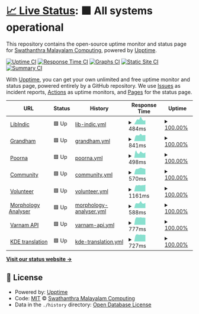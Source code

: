 # [📈 Live Status](https://smc.github.io/upt): <!--live status--> **🟩 All systems operational**

This repository contains the open-source uptime monitor and status page for [Swathanthra Malayalam Computing](http://smc.org.in), powered by [Upptime](https://github.com/upptime/upptime).

[![Uptime CI](https://github.com/smc/upt/workflows/Uptime%20CI/badge.svg)](https://github.com/smc/upt/actions?query=workflow%3A%22Uptime+CI%22)
[![Response Time CI](https://github.com/smc/upt/workflows/Response%20Time%20CI/badge.svg)](https://github.com/smc/upt/actions?query=workflow%3A%22Response+Time+CI%22)
[![Graphs CI](https://github.com/smc/upt/workflows/Graphs%20CI/badge.svg)](https://github.com/smc/upt/actions?query=workflow%3A%22Graphs+CI%22)
[![Static Site CI](https://github.com/smc/upt/workflows/Static%20Site%20CI/badge.svg)](https://github.com/smc/upt/actions?query=workflow%3A%22Static+Site+CI%22)
[![Summary CI](https://github.com/smc/upt/workflows/Summary%20CI/badge.svg)](https://github.com/smc/upt/actions?query=workflow%3A%22Summary+CI%22)

With [Upptime](https://upptime.js.org), you can get your own unlimited and free uptime monitor and status page, powered entirely by a GitHub repository. We use [Issues](https://github.com/smc/upt/issues) as incident reports, [Actions](https://github.com/smc/upt/actions) as uptime monitors, and [Pages](https://smc.github.io/upt) for the status page.

<!--start: status pages-->
<!-- This summary is generated by Upptime (https://github.com/upptime/upptime) -->
<!-- Do not edit this manually, your changes will be overwritten -->
<!-- prettier-ignore -->
| URL | Status | History | Response Time | Uptime |
| --- | ------ | ------- | ------------- | ------ |
| <img alt="" src="https://icons.duckduckgo.com/ip3/libindic.org.ico" height="13"> [LibIndic](https://libindic.org/) | 🟩 Up | [lib-indic.yml](https://github.com/smc/upt/commits/HEAD/history/lib-indic.yml) | <details><summary><img alt="Response time graph" src="./graphs/lib-indic/response-time-week.png" height="20"> 484ms</summary><br><a href="https://up.smc.org.in/history/lib-indic"><img alt="Response time 511" src="https://img.shields.io/endpoint?url=https%3A%2F%2Fraw.githubusercontent.com%2Fsmc%2Fupt%2FHEAD%2Fapi%2Flib-indic%2Fresponse-time.json"></a><br><a href="https://up.smc.org.in/history/lib-indic"><img alt="24-hour response time 587" src="https://img.shields.io/endpoint?url=https%3A%2F%2Fraw.githubusercontent.com%2Fsmc%2Fupt%2FHEAD%2Fapi%2Flib-indic%2Fresponse-time-day.json"></a><br><a href="https://up.smc.org.in/history/lib-indic"><img alt="7-day response time 484" src="https://img.shields.io/endpoint?url=https%3A%2F%2Fraw.githubusercontent.com%2Fsmc%2Fupt%2FHEAD%2Fapi%2Flib-indic%2Fresponse-time-week.json"></a><br><a href="https://up.smc.org.in/history/lib-indic"><img alt="30-day response time 498" src="https://img.shields.io/endpoint?url=https%3A%2F%2Fraw.githubusercontent.com%2Fsmc%2Fupt%2FHEAD%2Fapi%2Flib-indic%2Fresponse-time-month.json"></a><br><a href="https://up.smc.org.in/history/lib-indic"><img alt="1-year response time 511" src="https://img.shields.io/endpoint?url=https%3A%2F%2Fraw.githubusercontent.com%2Fsmc%2Fupt%2FHEAD%2Fapi%2Flib-indic%2Fresponse-time-year.json"></a></details> | <details><summary><a href="https://up.smc.org.in/history/lib-indic">100.00%</a></summary><a href="https://up.smc.org.in/history/lib-indic"><img alt="All-time uptime 99.98%" src="https://img.shields.io/endpoint?url=https%3A%2F%2Fraw.githubusercontent.com%2Fsmc%2Fupt%2FHEAD%2Fapi%2Flib-indic%2Fuptime.json"></a><br><a href="https://up.smc.org.in/history/lib-indic"><img alt="24-hour uptime 100.00%" src="https://img.shields.io/endpoint?url=https%3A%2F%2Fraw.githubusercontent.com%2Fsmc%2Fupt%2FHEAD%2Fapi%2Flib-indic%2Fuptime-day.json"></a><br><a href="https://up.smc.org.in/history/lib-indic"><img alt="7-day uptime 100.00%" src="https://img.shields.io/endpoint?url=https%3A%2F%2Fraw.githubusercontent.com%2Fsmc%2Fupt%2FHEAD%2Fapi%2Flib-indic%2Fuptime-week.json"></a><br><a href="https://up.smc.org.in/history/lib-indic"><img alt="30-day uptime 100.00%" src="https://img.shields.io/endpoint?url=https%3A%2F%2Fraw.githubusercontent.com%2Fsmc%2Fupt%2FHEAD%2Fapi%2Flib-indic%2Fuptime-month.json"></a><br><a href="https://up.smc.org.in/history/lib-indic"><img alt="1-year uptime 99.98%" src="https://img.shields.io/endpoint?url=https%3A%2F%2Fraw.githubusercontent.com%2Fsmc%2Fupt%2FHEAD%2Fapi%2Flib-indic%2Fuptime-year.json"></a></details>
| <img alt="" src="https://icons.duckduckgo.com/ip3/grandham.in.ico" height="13"> [Grandham](https://grandham.in) | 🟩 Up | [grandham.yml](https://github.com/smc/upt/commits/HEAD/history/grandham.yml) | <details><summary><img alt="Response time graph" src="./graphs/grandham/response-time-week.png" height="20"> 841ms</summary><br><a href="https://up.smc.org.in/history/grandham"><img alt="Response time 783" src="https://img.shields.io/endpoint?url=https%3A%2F%2Fraw.githubusercontent.com%2Fsmc%2Fupt%2FHEAD%2Fapi%2Fgrandham%2Fresponse-time.json"></a><br><a href="https://up.smc.org.in/history/grandham"><img alt="24-hour response time 1010" src="https://img.shields.io/endpoint?url=https%3A%2F%2Fraw.githubusercontent.com%2Fsmc%2Fupt%2FHEAD%2Fapi%2Fgrandham%2Fresponse-time-day.json"></a><br><a href="https://up.smc.org.in/history/grandham"><img alt="7-day response time 841" src="https://img.shields.io/endpoint?url=https%3A%2F%2Fraw.githubusercontent.com%2Fsmc%2Fupt%2FHEAD%2Fapi%2Fgrandham%2Fresponse-time-week.json"></a><br><a href="https://up.smc.org.in/history/grandham"><img alt="30-day response time 864" src="https://img.shields.io/endpoint?url=https%3A%2F%2Fraw.githubusercontent.com%2Fsmc%2Fupt%2FHEAD%2Fapi%2Fgrandham%2Fresponse-time-month.json"></a><br><a href="https://up.smc.org.in/history/grandham"><img alt="1-year response time 783" src="https://img.shields.io/endpoint?url=https%3A%2F%2Fraw.githubusercontent.com%2Fsmc%2Fupt%2FHEAD%2Fapi%2Fgrandham%2Fresponse-time-year.json"></a></details> | <details><summary><a href="https://up.smc.org.in/history/grandham">100.00%</a></summary><a href="https://up.smc.org.in/history/grandham"><img alt="All-time uptime 93.27%" src="https://img.shields.io/endpoint?url=https%3A%2F%2Fraw.githubusercontent.com%2Fsmc%2Fupt%2FHEAD%2Fapi%2Fgrandham%2Fuptime.json"></a><br><a href="https://up.smc.org.in/history/grandham"><img alt="24-hour uptime 100.00%" src="https://img.shields.io/endpoint?url=https%3A%2F%2Fraw.githubusercontent.com%2Fsmc%2Fupt%2FHEAD%2Fapi%2Fgrandham%2Fuptime-day.json"></a><br><a href="https://up.smc.org.in/history/grandham"><img alt="7-day uptime 100.00%" src="https://img.shields.io/endpoint?url=https%3A%2F%2Fraw.githubusercontent.com%2Fsmc%2Fupt%2FHEAD%2Fapi%2Fgrandham%2Fuptime-week.json"></a><br><a href="https://up.smc.org.in/history/grandham"><img alt="30-day uptime 100.00%" src="https://img.shields.io/endpoint?url=https%3A%2F%2Fraw.githubusercontent.com%2Fsmc%2Fupt%2FHEAD%2Fapi%2Fgrandham%2Fuptime-month.json"></a><br><a href="https://up.smc.org.in/history/grandham"><img alt="1-year uptime 93.27%" src="https://img.shields.io/endpoint?url=https%3A%2F%2Fraw.githubusercontent.com%2Fsmc%2Fupt%2FHEAD%2Fapi%2Fgrandham%2Fuptime-year.json"></a></details>
| <img alt="" src="https://icons.duckduckgo.com/ip3/poorna.smc.org.in.ico" height="13"> [Poorna](https://poorna.smc.org.in) | 🟩 Up | [poorna.yml](https://github.com/smc/upt/commits/HEAD/history/poorna.yml) | <details><summary><img alt="Response time graph" src="./graphs/poorna/response-time-week.png" height="20"> 498ms</summary><br><a href="https://up.smc.org.in/history/poorna"><img alt="Response time 515" src="https://img.shields.io/endpoint?url=https%3A%2F%2Fraw.githubusercontent.com%2Fsmc%2Fupt%2FHEAD%2Fapi%2Fpoorna%2Fresponse-time.json"></a><br><a href="https://up.smc.org.in/history/poorna"><img alt="24-hour response time 743" src="https://img.shields.io/endpoint?url=https%3A%2F%2Fraw.githubusercontent.com%2Fsmc%2Fupt%2FHEAD%2Fapi%2Fpoorna%2Fresponse-time-day.json"></a><br><a href="https://up.smc.org.in/history/poorna"><img alt="7-day response time 498" src="https://img.shields.io/endpoint?url=https%3A%2F%2Fraw.githubusercontent.com%2Fsmc%2Fupt%2FHEAD%2Fapi%2Fpoorna%2Fresponse-time-week.json"></a><br><a href="https://up.smc.org.in/history/poorna"><img alt="30-day response time 515" src="https://img.shields.io/endpoint?url=https%3A%2F%2Fraw.githubusercontent.com%2Fsmc%2Fupt%2FHEAD%2Fapi%2Fpoorna%2Fresponse-time-month.json"></a><br><a href="https://up.smc.org.in/history/poorna"><img alt="1-year response time 515" src="https://img.shields.io/endpoint?url=https%3A%2F%2Fraw.githubusercontent.com%2Fsmc%2Fupt%2FHEAD%2Fapi%2Fpoorna%2Fresponse-time-year.json"></a></details> | <details><summary><a href="https://up.smc.org.in/history/poorna">100.00%</a></summary><a href="https://up.smc.org.in/history/poorna"><img alt="All-time uptime 100.00%" src="https://img.shields.io/endpoint?url=https%3A%2F%2Fraw.githubusercontent.com%2Fsmc%2Fupt%2FHEAD%2Fapi%2Fpoorna%2Fuptime.json"></a><br><a href="https://up.smc.org.in/history/poorna"><img alt="24-hour uptime 100.00%" src="https://img.shields.io/endpoint?url=https%3A%2F%2Fraw.githubusercontent.com%2Fsmc%2Fupt%2FHEAD%2Fapi%2Fpoorna%2Fuptime-day.json"></a><br><a href="https://up.smc.org.in/history/poorna"><img alt="7-day uptime 100.00%" src="https://img.shields.io/endpoint?url=https%3A%2F%2Fraw.githubusercontent.com%2Fsmc%2Fupt%2FHEAD%2Fapi%2Fpoorna%2Fuptime-week.json"></a><br><a href="https://up.smc.org.in/history/poorna"><img alt="30-day uptime 100.00%" src="https://img.shields.io/endpoint?url=https%3A%2F%2Fraw.githubusercontent.com%2Fsmc%2Fupt%2FHEAD%2Fapi%2Fpoorna%2Fuptime-month.json"></a><br><a href="https://up.smc.org.in/history/poorna"><img alt="1-year uptime 100.00%" src="https://img.shields.io/endpoint?url=https%3A%2F%2Fraw.githubusercontent.com%2Fsmc%2Fupt%2FHEAD%2Fapi%2Fpoorna%2Fuptime-year.json"></a></details>
| <img alt="" src="https://icons.duckduckgo.com/ip3/community.smc.org.in.ico" height="13"> [Community](https://community.smc.org.in) | 🟩 Up | [community.yml](https://github.com/smc/upt/commits/HEAD/history/community.yml) | <details><summary><img alt="Response time graph" src="./graphs/community/response-time-week.png" height="20"> 570ms</summary><br><a href="https://up.smc.org.in/history/community"><img alt="Response time 693" src="https://img.shields.io/endpoint?url=https%3A%2F%2Fraw.githubusercontent.com%2Fsmc%2Fupt%2FHEAD%2Fapi%2Fcommunity%2Fresponse-time.json"></a><br><a href="https://up.smc.org.in/history/community"><img alt="24-hour response time 660" src="https://img.shields.io/endpoint?url=https%3A%2F%2Fraw.githubusercontent.com%2Fsmc%2Fupt%2FHEAD%2Fapi%2Fcommunity%2Fresponse-time-day.json"></a><br><a href="https://up.smc.org.in/history/community"><img alt="7-day response time 570" src="https://img.shields.io/endpoint?url=https%3A%2F%2Fraw.githubusercontent.com%2Fsmc%2Fupt%2FHEAD%2Fapi%2Fcommunity%2Fresponse-time-week.json"></a><br><a href="https://up.smc.org.in/history/community"><img alt="30-day response time 754" src="https://img.shields.io/endpoint?url=https%3A%2F%2Fraw.githubusercontent.com%2Fsmc%2Fupt%2FHEAD%2Fapi%2Fcommunity%2Fresponse-time-month.json"></a><br><a href="https://up.smc.org.in/history/community"><img alt="1-year response time 693" src="https://img.shields.io/endpoint?url=https%3A%2F%2Fraw.githubusercontent.com%2Fsmc%2Fupt%2FHEAD%2Fapi%2Fcommunity%2Fresponse-time-year.json"></a></details> | <details><summary><a href="https://up.smc.org.in/history/community">100.00%</a></summary><a href="https://up.smc.org.in/history/community"><img alt="All-time uptime 100.00%" src="https://img.shields.io/endpoint?url=https%3A%2F%2Fraw.githubusercontent.com%2Fsmc%2Fupt%2FHEAD%2Fapi%2Fcommunity%2Fuptime.json"></a><br><a href="https://up.smc.org.in/history/community"><img alt="24-hour uptime 100.00%" src="https://img.shields.io/endpoint?url=https%3A%2F%2Fraw.githubusercontent.com%2Fsmc%2Fupt%2FHEAD%2Fapi%2Fcommunity%2Fuptime-day.json"></a><br><a href="https://up.smc.org.in/history/community"><img alt="7-day uptime 100.00%" src="https://img.shields.io/endpoint?url=https%3A%2F%2Fraw.githubusercontent.com%2Fsmc%2Fupt%2FHEAD%2Fapi%2Fcommunity%2Fuptime-week.json"></a><br><a href="https://up.smc.org.in/history/community"><img alt="30-day uptime 100.00%" src="https://img.shields.io/endpoint?url=https%3A%2F%2Fraw.githubusercontent.com%2Fsmc%2Fupt%2FHEAD%2Fapi%2Fcommunity%2Fuptime-month.json"></a><br><a href="https://up.smc.org.in/history/community"><img alt="1-year uptime 100.00%" src="https://img.shields.io/endpoint?url=https%3A%2F%2Fraw.githubusercontent.com%2Fsmc%2Fupt%2FHEAD%2Fapi%2Fcommunity%2Fuptime-year.json"></a></details>
| <img alt="" src="https://icons.duckduckgo.com/ip3/volunteer.smc.org.in.ico" height="13"> [Volunteer](https://volunteer.smc.org.in) | 🟩 Up | [volunteer.yml](https://github.com/smc/upt/commits/HEAD/history/volunteer.yml) | <details><summary><img alt="Response time graph" src="./graphs/volunteer/response-time-week.png" height="20"> 1161ms</summary><br><a href="https://up.smc.org.in/history/volunteer"><img alt="Response time 1224" src="https://img.shields.io/endpoint?url=https%3A%2F%2Fraw.githubusercontent.com%2Fsmc%2Fupt%2FHEAD%2Fapi%2Fvolunteer%2Fresponse-time.json"></a><br><a href="https://up.smc.org.in/history/volunteer"><img alt="24-hour response time 1131" src="https://img.shields.io/endpoint?url=https%3A%2F%2Fraw.githubusercontent.com%2Fsmc%2Fupt%2FHEAD%2Fapi%2Fvolunteer%2Fresponse-time-day.json"></a><br><a href="https://up.smc.org.in/history/volunteer"><img alt="7-day response time 1161" src="https://img.shields.io/endpoint?url=https%3A%2F%2Fraw.githubusercontent.com%2Fsmc%2Fupt%2FHEAD%2Fapi%2Fvolunteer%2Fresponse-time-week.json"></a><br><a href="https://up.smc.org.in/history/volunteer"><img alt="30-day response time 1209" src="https://img.shields.io/endpoint?url=https%3A%2F%2Fraw.githubusercontent.com%2Fsmc%2Fupt%2FHEAD%2Fapi%2Fvolunteer%2Fresponse-time-month.json"></a><br><a href="https://up.smc.org.in/history/volunteer"><img alt="1-year response time 1224" src="https://img.shields.io/endpoint?url=https%3A%2F%2Fraw.githubusercontent.com%2Fsmc%2Fupt%2FHEAD%2Fapi%2Fvolunteer%2Fresponse-time-year.json"></a></details> | <details><summary><a href="https://up.smc.org.in/history/volunteer">100.00%</a></summary><a href="https://up.smc.org.in/history/volunteer"><img alt="All-time uptime 100.00%" src="https://img.shields.io/endpoint?url=https%3A%2F%2Fraw.githubusercontent.com%2Fsmc%2Fupt%2FHEAD%2Fapi%2Fvolunteer%2Fuptime.json"></a><br><a href="https://up.smc.org.in/history/volunteer"><img alt="24-hour uptime 100.00%" src="https://img.shields.io/endpoint?url=https%3A%2F%2Fraw.githubusercontent.com%2Fsmc%2Fupt%2FHEAD%2Fapi%2Fvolunteer%2Fuptime-day.json"></a><br><a href="https://up.smc.org.in/history/volunteer"><img alt="7-day uptime 100.00%" src="https://img.shields.io/endpoint?url=https%3A%2F%2Fraw.githubusercontent.com%2Fsmc%2Fupt%2FHEAD%2Fapi%2Fvolunteer%2Fuptime-week.json"></a><br><a href="https://up.smc.org.in/history/volunteer"><img alt="30-day uptime 100.00%" src="https://img.shields.io/endpoint?url=https%3A%2F%2Fraw.githubusercontent.com%2Fsmc%2Fupt%2FHEAD%2Fapi%2Fvolunteer%2Fuptime-month.json"></a><br><a href="https://up.smc.org.in/history/volunteer"><img alt="1-year uptime 100.00%" src="https://img.shields.io/endpoint?url=https%3A%2F%2Fraw.githubusercontent.com%2Fsmc%2Fupt%2FHEAD%2Fapi%2Fvolunteer%2Fuptime-year.json"></a></details>
| <img alt="" src="https://icons.duckduckgo.com/ip3/morph.smc.org.in.ico" height="13"> [Morphology Analyser](https://morph.smc.org.in) | 🟩 Up | [morphology-analyser.yml](https://github.com/smc/upt/commits/HEAD/history/morphology-analyser.yml) | <details><summary><img alt="Response time graph" src="./graphs/morphology-analyser/response-time-week.png" height="20"> 588ms</summary><br><a href="https://up.smc.org.in/history/morphology-analyser"><img alt="Response time 651" src="https://img.shields.io/endpoint?url=https%3A%2F%2Fraw.githubusercontent.com%2Fsmc%2Fupt%2FHEAD%2Fapi%2Fmorphology-analyser%2Fresponse-time.json"></a><br><a href="https://up.smc.org.in/history/morphology-analyser"><img alt="24-hour response time 863" src="https://img.shields.io/endpoint?url=https%3A%2F%2Fraw.githubusercontent.com%2Fsmc%2Fupt%2FHEAD%2Fapi%2Fmorphology-analyser%2Fresponse-time-day.json"></a><br><a href="https://up.smc.org.in/history/morphology-analyser"><img alt="7-day response time 588" src="https://img.shields.io/endpoint?url=https%3A%2F%2Fraw.githubusercontent.com%2Fsmc%2Fupt%2FHEAD%2Fapi%2Fmorphology-analyser%2Fresponse-time-week.json"></a><br><a href="https://up.smc.org.in/history/morphology-analyser"><img alt="30-day response time 669" src="https://img.shields.io/endpoint?url=https%3A%2F%2Fraw.githubusercontent.com%2Fsmc%2Fupt%2FHEAD%2Fapi%2Fmorphology-analyser%2Fresponse-time-month.json"></a><br><a href="https://up.smc.org.in/history/morphology-analyser"><img alt="1-year response time 651" src="https://img.shields.io/endpoint?url=https%3A%2F%2Fraw.githubusercontent.com%2Fsmc%2Fupt%2FHEAD%2Fapi%2Fmorphology-analyser%2Fresponse-time-year.json"></a></details> | <details><summary><a href="https://up.smc.org.in/history/morphology-analyser">100.00%</a></summary><a href="https://up.smc.org.in/history/morphology-analyser"><img alt="All-time uptime 93.87%" src="https://img.shields.io/endpoint?url=https%3A%2F%2Fraw.githubusercontent.com%2Fsmc%2Fupt%2FHEAD%2Fapi%2Fmorphology-analyser%2Fuptime.json"></a><br><a href="https://up.smc.org.in/history/morphology-analyser"><img alt="24-hour uptime 100.00%" src="https://img.shields.io/endpoint?url=https%3A%2F%2Fraw.githubusercontent.com%2Fsmc%2Fupt%2FHEAD%2Fapi%2Fmorphology-analyser%2Fuptime-day.json"></a><br><a href="https://up.smc.org.in/history/morphology-analyser"><img alt="7-day uptime 100.00%" src="https://img.shields.io/endpoint?url=https%3A%2F%2Fraw.githubusercontent.com%2Fsmc%2Fupt%2FHEAD%2Fapi%2Fmorphology-analyser%2Fuptime-week.json"></a><br><a href="https://up.smc.org.in/history/morphology-analyser"><img alt="30-day uptime 100.00%" src="https://img.shields.io/endpoint?url=https%3A%2F%2Fraw.githubusercontent.com%2Fsmc%2Fupt%2FHEAD%2Fapi%2Fmorphology-analyser%2Fuptime-month.json"></a><br><a href="https://up.smc.org.in/history/morphology-analyser"><img alt="1-year uptime 93.87%" src="https://img.shields.io/endpoint?url=https%3A%2F%2Fraw.githubusercontent.com%2Fsmc%2Fupt%2FHEAD%2Fapi%2Fmorphology-analyser%2Fuptime-year.json"></a></details>
| <img alt="" src="https://icons.duckduckgo.com/ip3/api.varnamproject.com.ico" height="13"> [Varnam API](https://api.varnamproject.com/status) | 🟩 Up | [varnam-api.yml](https://github.com/smc/upt/commits/HEAD/history/varnam-api.yml) | <details><summary><img alt="Response time graph" src="./graphs/varnam-api/response-time-week.png" height="20"> 777ms</summary><br><a href="https://up.smc.org.in/history/varnam-api"><img alt="Response time 921" src="https://img.shields.io/endpoint?url=https%3A%2F%2Fraw.githubusercontent.com%2Fsmc%2Fupt%2FHEAD%2Fapi%2Fvarnam-api%2Fresponse-time.json"></a><br><a href="https://up.smc.org.in/history/varnam-api"><img alt="24-hour response time 835" src="https://img.shields.io/endpoint?url=https%3A%2F%2Fraw.githubusercontent.com%2Fsmc%2Fupt%2FHEAD%2Fapi%2Fvarnam-api%2Fresponse-time-day.json"></a><br><a href="https://up.smc.org.in/history/varnam-api"><img alt="7-day response time 777" src="https://img.shields.io/endpoint?url=https%3A%2F%2Fraw.githubusercontent.com%2Fsmc%2Fupt%2FHEAD%2Fapi%2Fvarnam-api%2Fresponse-time-week.json"></a><br><a href="https://up.smc.org.in/history/varnam-api"><img alt="30-day response time 862" src="https://img.shields.io/endpoint?url=https%3A%2F%2Fraw.githubusercontent.com%2Fsmc%2Fupt%2FHEAD%2Fapi%2Fvarnam-api%2Fresponse-time-month.json"></a><br><a href="https://up.smc.org.in/history/varnam-api"><img alt="1-year response time 921" src="https://img.shields.io/endpoint?url=https%3A%2F%2Fraw.githubusercontent.com%2Fsmc%2Fupt%2FHEAD%2Fapi%2Fvarnam-api%2Fresponse-time-year.json"></a></details> | <details><summary><a href="https://up.smc.org.in/history/varnam-api">100.00%</a></summary><a href="https://up.smc.org.in/history/varnam-api"><img alt="All-time uptime 99.92%" src="https://img.shields.io/endpoint?url=https%3A%2F%2Fraw.githubusercontent.com%2Fsmc%2Fupt%2FHEAD%2Fapi%2Fvarnam-api%2Fuptime.json"></a><br><a href="https://up.smc.org.in/history/varnam-api"><img alt="24-hour uptime 100.00%" src="https://img.shields.io/endpoint?url=https%3A%2F%2Fraw.githubusercontent.com%2Fsmc%2Fupt%2FHEAD%2Fapi%2Fvarnam-api%2Fuptime-day.json"></a><br><a href="https://up.smc.org.in/history/varnam-api"><img alt="7-day uptime 100.00%" src="https://img.shields.io/endpoint?url=https%3A%2F%2Fraw.githubusercontent.com%2Fsmc%2Fupt%2FHEAD%2Fapi%2Fvarnam-api%2Fuptime-week.json"></a><br><a href="https://up.smc.org.in/history/varnam-api"><img alt="30-day uptime 100.00%" src="https://img.shields.io/endpoint?url=https%3A%2F%2Fraw.githubusercontent.com%2Fsmc%2Fupt%2FHEAD%2Fapi%2Fvarnam-api%2Fuptime-month.json"></a><br><a href="https://up.smc.org.in/history/varnam-api"><img alt="1-year uptime 99.92%" src="https://img.shields.io/endpoint?url=https%3A%2F%2Fraw.githubusercontent.com%2Fsmc%2Fupt%2FHEAD%2Fapi%2Fvarnam-api%2Fuptime-year.json"></a></details>
| <img alt="" src="https://icons.duckduckgo.com/ip3/kde.smc.org.in.ico" height="13"> [KDE translation](https://kde.smc.org.in/api/?format=json) | 🟩 Up | [kde-translation.yml](https://github.com/smc/upt/commits/HEAD/history/kde-translation.yml) | <details><summary><img alt="Response time graph" src="./graphs/kde-translation/response-time-week.png" height="20"> 727ms</summary><br><a href="https://up.smc.org.in/history/kde-translation"><img alt="Response time 965" src="https://img.shields.io/endpoint?url=https%3A%2F%2Fraw.githubusercontent.com%2Fsmc%2Fupt%2FHEAD%2Fapi%2Fkde-translation%2Fresponse-time.json"></a><br><a href="https://up.smc.org.in/history/kde-translation"><img alt="24-hour response time 751" src="https://img.shields.io/endpoint?url=https%3A%2F%2Fraw.githubusercontent.com%2Fsmc%2Fupt%2FHEAD%2Fapi%2Fkde-translation%2Fresponse-time-day.json"></a><br><a href="https://up.smc.org.in/history/kde-translation"><img alt="7-day response time 727" src="https://img.shields.io/endpoint?url=https%3A%2F%2Fraw.githubusercontent.com%2Fsmc%2Fupt%2FHEAD%2Fapi%2Fkde-translation%2Fresponse-time-week.json"></a><br><a href="https://up.smc.org.in/history/kde-translation"><img alt="30-day response time 846" src="https://img.shields.io/endpoint?url=https%3A%2F%2Fraw.githubusercontent.com%2Fsmc%2Fupt%2FHEAD%2Fapi%2Fkde-translation%2Fresponse-time-month.json"></a><br><a href="https://up.smc.org.in/history/kde-translation"><img alt="1-year response time 965" src="https://img.shields.io/endpoint?url=https%3A%2F%2Fraw.githubusercontent.com%2Fsmc%2Fupt%2FHEAD%2Fapi%2Fkde-translation%2Fresponse-time-year.json"></a></details> | <details><summary><a href="https://up.smc.org.in/history/kde-translation">100.00%</a></summary><a href="https://up.smc.org.in/history/kde-translation"><img alt="All-time uptime 99.98%" src="https://img.shields.io/endpoint?url=https%3A%2F%2Fraw.githubusercontent.com%2Fsmc%2Fupt%2FHEAD%2Fapi%2Fkde-translation%2Fuptime.json"></a><br><a href="https://up.smc.org.in/history/kde-translation"><img alt="24-hour uptime 100.00%" src="https://img.shields.io/endpoint?url=https%3A%2F%2Fraw.githubusercontent.com%2Fsmc%2Fupt%2FHEAD%2Fapi%2Fkde-translation%2Fuptime-day.json"></a><br><a href="https://up.smc.org.in/history/kde-translation"><img alt="7-day uptime 100.00%" src="https://img.shields.io/endpoint?url=https%3A%2F%2Fraw.githubusercontent.com%2Fsmc%2Fupt%2FHEAD%2Fapi%2Fkde-translation%2Fuptime-week.json"></a><br><a href="https://up.smc.org.in/history/kde-translation"><img alt="30-day uptime 100.00%" src="https://img.shields.io/endpoint?url=https%3A%2F%2Fraw.githubusercontent.com%2Fsmc%2Fupt%2FHEAD%2Fapi%2Fkde-translation%2Fuptime-month.json"></a><br><a href="https://up.smc.org.in/history/kde-translation"><img alt="1-year uptime 99.98%" src="https://img.shields.io/endpoint?url=https%3A%2F%2Fraw.githubusercontent.com%2Fsmc%2Fupt%2FHEAD%2Fapi%2Fkde-translation%2Fuptime-year.json"></a></details>

<!--end: status pages-->

[**Visit our status website →**](https://smc.github.io/upt)

## 📄 License

- Powered by: [Upptime](https://github.com/upptime/upptime)
- Code: [MIT](./LICENSE) © [Swathanthra Malayalam Computing](http://smc.org.in)
- Data in the `./history` directory: [Open Database License](https://opendatacommons.org/licenses/odbl/1-0/)
